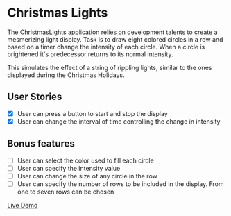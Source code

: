 # Christmas Lights

The ChristmasLights application relies on development talents to create
a mesmerizing light display. Task is to draw eight colored circles
in a row and based on a timer change the intensity of each circle. When
a circle is brightened it's predecessor returns to its normal intensity.

This simulates the effect of a string of rippling lights, similar to the ones
displayed during the Christmas Holidays.

## User Stories

- [x] User can press a button to start and stop the display
- [x] User can change the interval of time controlling the change in intensity

## Bonus features

- [ ] User can select the color used to fill each circle
- [ ] User can specify the intensity value
- [ ] User can change the size of any circle in the row
- [ ] User can specify the number of rows to be included in the display. From
      one to seven rows can be chosen

[Live Demo](https://elated-hoover-866724.netlify.app/)
